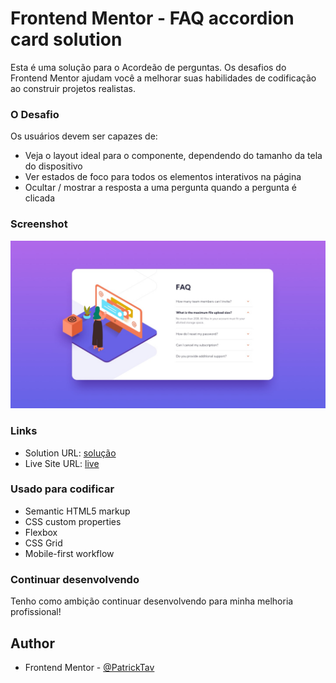 # Frontend Mentor - FAQ accordion card solution

Esta é uma solução para o Acordeão de perguntas. Os desafios do Frontend Mentor ajudam você a melhorar suas habilidades de codificação ao construir projetos realistas.





### O Desafio

Os usuários devem ser capazes de:

- Veja o layout ideal para o componente, dependendo do tamanho da tela do dispositivo
- Ver estados de foco para todos os elementos interativos na página
- Ocultar / mostrar a resposta a uma pergunta quando a pergunta é clicada

### Screenshot

![](./design/desktop-design.jpg)


### Links

- Solution URL: [solução](https://your-solution-url.com)
- Live Site URL: [live](https://acordeao-faq.vercel.app/)



### Usado para codificar

- Semantic HTML5 markup
- CSS custom properties
- Flexbox
- CSS Grid
- Mobile-first workflow

### Continuar desenvolvendo

  Tenho como ambição continuar desenvolvendo para minha melhoria profissional!





## Author


- Frontend Mentor - [@PatrickTav](https://www.frontendmentor.io/profile/PatrickTav)



